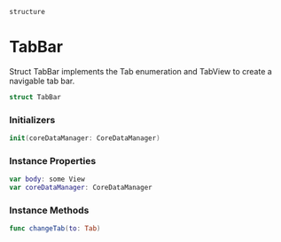 `structure`

# TabBar
Struct TabBar implements the Tab enumeration and TabView to create a navigable tab bar.

```swift
struct TabBar
```

### Initializers
```swift
init(coreDataManager: CoreDataManager)
```

### Instance Properties
```swift
var body: some View
var coreDataManager: CoreDataManager
```

### Instance Methods
```swift
func changeTab(to: Tab)
```
